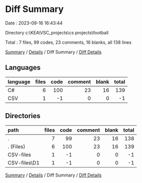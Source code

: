 # Diff Summary

Date : 2023-09-16 16:43:44

Directory c:\\KEA\\VSC_projects\\cs projects\\football

Total : 7 files,  99 codes, 23 comments, 16 blanks, all 138 lines

[Summary](results.md) / [Details](details.md) / Diff Summary / [Diff Details](diff-details.md)

## Languages
| language | files | code | comment | blank | total |
| :--- | ---: | ---: | ---: | ---: | ---: |
| C# | 6 | 100 | 23 | 16 | 139 |
| CSV | 1 | -1 | 0 | 0 | -1 |

## Directories
| path | files | code | comment | blank | total |
| :--- | ---: | ---: | ---: | ---: | ---: |
| . | 7 | 99 | 23 | 16 | 138 |
| . (Files) | 6 | 100 | 23 | 16 | 139 |
| CSV-files | 1 | -1 | 0 | 0 | -1 |
| CSV-files\\D1 | 1 | -1 | 0 | 0 | -1 |

[Summary](results.md) / [Details](details.md) / Diff Summary / [Diff Details](diff-details.md)